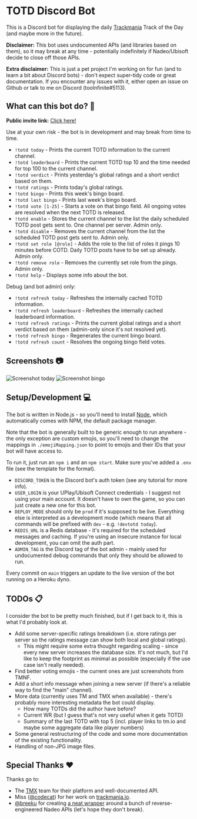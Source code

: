 # TOTD Discord Bot

This is a Discord bot for displaying the daily [Trackmania](https://www.trackmania.com/) Track of the Day (and maybe more in the future).

**Disclaimer:** This bot uses undocumented APIs (and libraries based on them), so it may break at any time - potentially indefinitely if Nadeo/Ubisoft decide to close off those APIs.

**Extra disclaimer:** This is just a pet project I'm working on for fun (and to learn a bit about Discord bots) - don't expect super-tidy code or great documentation. If you encounter any issues with it, either open an issue on Github or talk to me on Discord (tooInfinite#5113).

## What can this bot do? 🤖

**Public invite link:** [Click here!](https://discord.com/api/oauth2/authorize?client_id=807920588738920468&permissions=388160&scope=bot)

Use at your own risk - the bot is in development and may break from time to time.

- `!totd today` - Prints the current TOTD information to the current channel.
- `!totd leaderboard` - Prints the current TOTD top 10 and the time needed for top 100 to the current channel.
- `!totd verdict` - Prints yesterday's global ratings and a short verdict based on them.
- `!totd ratings` - Prints today's global ratings.
- `!totd bingo` - Prints this week's bingo board.
- `!totd last bingo` - Prints last week's bingo board.
- `!totd vote [1-25]` - Starts a vote on that bingo field. All ongoing votes are resolved when the next TOTD is released.
- `!totd enable` - Stores the current channel to the list the daily scheduled TOTD post gets sent to. One channel per server. Admin only.
- `!totd disable` - Removes the current channel from the list the scheduled TOTD post gets sent to. Admin only.
- `!totd set role [@role]` - Adds the role to the list of roles it pings 10 minutes before COTD. Daily TOTD posts have to be set up already. Admin only.
- `!totd remove role` - Removes the currently set role from the pings. Admin only.
- `!totd help` - Displays some info about the bot.

Debug (and bot admin) only:

- `!totd refresh today` - Refreshes the internally cached TOTD information.
- `!totd refresh leaderboard` - Refreshes the internally cached leaderboard information.
- `!totd refresh ratings` - Prints the current global ratings and a short verdict based on them (admin-only since it's not resolved yet).
- `!totd refresh bingo` - Regenerates the current bingo board.
- `!totd refresh count` - Resolves the ongoing bingo field votes.

## Screenshots 📷

![Screenshot today](https://i.imgur.com/gTiFt3S.png)
![Screenshot bingo](https://i.imgur.com/QnSKOPC.png)

## Setup/Development 💻

The bot is written in Node.js - so you'll need to install [Node](https://nodejs.org/en/), which automatically comes with NPM, the default package manager.

Note that the bot is generally built to be generic enough to run anywhere - the only exception are custom emojis, so you'll need to change the mappings in `./emojiMapping.json` to point to emojis and their IDs that your bot will have access to.

To run it, just run an `npm i` and an `npm start`. Make sure you've added a `.env` file (see the template for the format).

- `DISCORD_TOKEN` is the Discord bot's auth token (see any tutorial for more info).
- `USER_LOGIN` is your UPlay/Ubisoft Connect credentials - I suggest not using your main account. It doesn't have to own the game, so you can just create a new one for this bot.
- `DEPLOY_MODE` should only be `prod` if it's supposed to be live. Everything else is interpreted as a development mode (which means that all commands will be prefixed with `dev` - e.g. `!devtotd today`).
- `REDIS_URL` is a Redis database - it's required for the scheduled messages and caching. If you're using an insecure instance for local development, you can omit the auth part.
- `ADMIN_TAG` is the Discord tag of the bot admin - mainly used for undocumented debug commands that only they should be allowed to run.

Every commit on `main` triggers an update to the live version of the bot running on a Heroku dyno.

## TODOs 📋

I consider the bot to be pretty much finished, but if I get back to it, this is what I'd probably look at.

- Add some server-specific ratings breakdown (i.e. store ratings per server so the ratings message can show both local and global ratings).
  - This might require some extra thought regarding scaling - since every new server increases the database size. It's not much, but I'd like to keep the footprint as minimal as possible (especially if the use case isn't really needed).
- Find better voting emojis - the current ones are just screenshots from TMNF.
- Add a short info message when joining a new server (if there's a reliable way to find the "main" channel).
- More data (currently uses TM and TMX when available) - there's probably more interesting metadata the bot could display.
  - How many TOTDs did the author have before?
  - Current WR (but I guess that's not very useful when it gets TOTD)
  - Summary of the last TOTD with top 5 (incl. player links to tm.io and maybe some aggregate data like player numbers)
- Some general restructuring of the code and some more documentation of the existing functionality.
- Handling of non-JPG image files.

## Special Thanks ❤️

Thanks go to:

- The [TMX](https://trackmania.exchange/) team for their platform and well-documented API.
- Miss ([@codecat](https://github.com/codecat)) for her work on [trackmania.io](https://trackmania.io).
- [@breeku](https://github.com/breeku) for creating [a neat wrapper](https://github.com/breeku/trackmania-api-node) around a bunch of reverse-engineered Nadeo APIs (let's hope they don't break).

